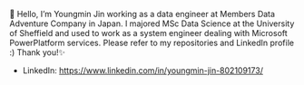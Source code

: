 👋 Hello, I’m Youngmin Jin working as a data engineer at Members Data Adventure Company in Japan. 
I majored MSc Data Science at the University of Sheffield and used to work as a system engineer dealing with Microsoft PowerPlatform services.
Please refer to my repositories and LinkedIn profile :) Thank you!✨

- LinkedIn: https://www.linkedin.com/in/youngmin-jin-802109173/
